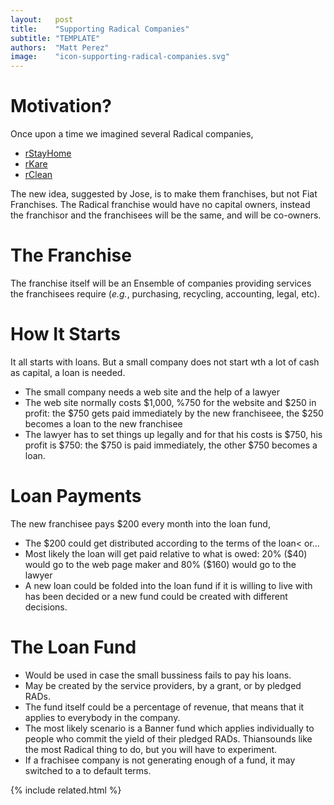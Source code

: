 ```yaml
---
layout:   post
title:    "Supporting Radical Companies"
subtitle: "TEMPLATE"
authors:  "Matt Perez"
image:    "icon-supporting-radical-companies.svg"
---
```


<div style='display:none; '>
 <p>Once upon a time we described several Radical companies. This is another motivation.</p>
</div>

<h1>Motivation?</h1>
 <p>Once upon a time we imagined several Radical companies,</p>
  <ul>
   <li><a href="https://radicalcompanies.com/2022/05/12/rstayhome" target="_blank">rStayHome</a></li>
   <li><a href="https://radicalcompanies.com/2022/05/13/rkare" target="_blank">rKare</a></li>
   <li><a href="https://radicalcompanies.com/2022/05/14/rclean" target="_blank">rClean</a></li>
  </ul>
 <p>The new idea, suggested by Jose, is to make them franchises, but not Fiat Franchises. The Radical franchise would have no capital owners, instead the franchisor and the franchisees will be the same, and will be co-owners.</p>

<h1>The Franchise</h1>
 <p>The franchise itself will be an Ensemble of companies providing services the franchisees require (<em>e.g.</em>, purchasing, recycling, accounting, legal, etc).</p>

<h1>How It Starts</h1>
 <p>It all starts with loans. But a small company does not start wth a lot of cash as capital, a loan is needed.</p>
  <ul>
   <li>The small company needs a web site and the help of a lawyer</li>
   <li>The web site normally costs $1,000, %750 for the website and $250 in profit: the $750 gets paid immediately by the new franchiseee, the $250 becomes a loan to the new franchisee</li>
   <li>The lawyer has to set things up legally and for that his costs is $750, his profit is $750: the $750 is paid immediately, the other $750 becomes a loan.</li>
  </ul>

<h1>Loan Payments</h1>
 <p>The new franchisee pays $200 every month into the loan fund,</p>
  <ul>
   <li>The $200 could get distributed according to the terms of the loan< or&hellip;</li>
   <li>Most likely the loan will get paid relative to what is owed: 20% ($40) would go to the web page maker and 80% ($160) would go to the lawyer</li>
   <li>A new loan could be folded into the loan fund if it is willing to live with has been decided or a new fund could be created with different decisions. </li>
  </ul>

<h1>The Loan Fund</h1>
  <ul>
   <li>Would be used in case the small bussiness fails to pay his loans.</li>
   <li>May be created by the service providers, by a grant, or by pledged RADs.</li>
   <li>The fund itself could be a percentage of revenue, that means that it applies to everybody in the company.</li>
   <li>The most likely scenario is a Banner fund which applies individually to people who commit the yield of their pledged RADs. Thiansounds like the most Radical thing to do, but you will have to experiment.</li>
   <li>If a frachisee company is not generating enough of a fund, it may switched to a to default terms.</li>
  </ul>

{% include related.html %}